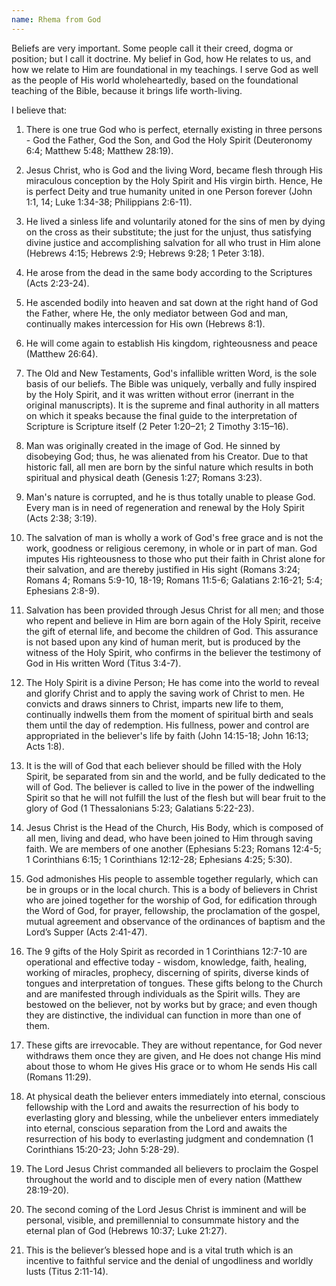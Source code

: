 ```yaml
---
name: Rhema from God
---
```


Beliefs are very important. Some people call it their creed, dogma or position; but I call it doctrine. My belief in God, how He relates to us, and how we relate to Him are foundational in my teachings. I serve God as well as the people of His world wholeheartedly, based on the foundational teaching of the Bible, because it brings life worth-living.

I believe that:

1. There is one true God who is perfect, eternally existing in three persons - God the Father, God the Son, and God the Holy Spirit (Deuteronomy 6:4; Matthew 5:48; Matthew 28:19).

2. Jesus Christ, who is God and the living Word, became flesh through His miraculous conception by the Holy Spirit and His virgin birth. Hence, He is perfect Deity and true humanity united in one Person forever (John 1:1, 14; Luke 1:34-38; Philippians 2:6-11).

3. He lived a sinless life and voluntarily atoned for the sins of men by dying on the cross as their substitute; the just for the unjust, thus satisfying divine justice and accomplishing salvation for all who trust in Him alone (Hebrews 4:15; Hebrews 2:9; Hebrews 9:28; 1 Peter 3:18).

4. He arose from the dead in the same body according to the Scriptures (Acts 2:23-24).

5. He ascended bodily into heaven and sat down at the right hand of God the Father, where He, the only mediator between God and man, continually makes intercession for His own (Hebrews 8:1).

6. He will come again to establish His kingdom, righteousness and peace (Matthew 26:64).

7. The Old and New Testaments, God's infallible written Word, is the sole basis of our beliefs. The Bible was uniquely, verbally and fully inspired by the Holy Spirit, and it was written without error (inerrant in the original manuscripts). It is the supreme and final authority in all matters on which it speaks because the final guide to the interpretation of Scripture is Scripture itself (2 Peter 1:20–21; 2 Timothy 3:15–16).

8. Man was originally created in the image of God. He sinned by disobeying God; thus, he was alienated from his Creator. Due to that historic fall, all men are born by the sinful nature which results in both spiritual and physical death (Genesis 1:27; Romans 3:23).

9. Man's nature is corrupted, and he is thus totally unable to please God. Every man is in need of regeneration and renewal by the Holy Spirit (Acts 2:38; 3:19).

10. The salvation of man is wholly a work of God's free grace and is not the work, goodness or religious ceremony, in whole or in part of man. God imputes His righteousness to those who put their faith in Christ alone for their salvation, and are thereby justified in His sight (Romans 3:24; Romans 4; Romans 5:9-10, 18-19; Romans 11:5-6; Galatians 2:16-21; 5:4; Ephesians 2:8-9).

11. Salvation has been provided through Jesus Christ for all men; and those who repent and believe in Him are born again of the Holy Spirit, receive the gift of eternal life, and become the children of God. This assurance is not based upon any kind of human merit, but is produced by the witness of the Holy Spirit, who confirms in the believer the testimony of God in His written Word (Titus 3:4-7).

12. The Holy Spirit is a divine Person; He has come into the world to reveal and glorify Christ and to apply the saving work of Christ to men. He convicts and draws sinners to Christ, imparts new life to them, continually indwells them from the moment of spiritual birth and seals them until the day of redemption. His fullness, power and control are appropriated in the believer's life by faith (John 14:15-18; John 16:13; Acts 1:8).

13. It is the will of God that each believer should be filled with the Holy Spirit, be separated from sin and the world, and be fully dedicated to the will of God. The believer is called to live in the power of the indwelling Spirit so that he will not fulfill the lust of the flesh but will bear fruit to the glory of God (1 Thessalonians 5:23; Galatians 5:22-23).

14. Jesus Christ is the Head of the Church, His Body, which is composed of all men, living and dead, who have been joined to Him through saving faith. We are members of one another (Ephesians 5:23; Romans 12:4-5; 1 Corinthians 6:15; 1 Corinthians 12:12-28; Ephesians 4:25; 5:30).

15. God admonishes His people to assemble together regularly, which can be in groups or in the local church. This is a body of believers in Christ who are joined together for the worship of God, for edification through the Word of God, for prayer, fellowship, the proclamation of the gospel, mutual agreement and observance of the ordinances of baptism and the Lord’s Supper (Acts 2:41-47).

16. The 9 gifts of the Holy Spirit as recorded in 1 Corinthians 12:7-10 are operational and effective today - wisdom, knowledge, faith, healing, working of miracles, prophecy, discerning of spirits, diverse kinds of tongues and interpretation of tongues. These gifts belong to the Church and are manifested through individuals as the Spirit wills. They are bestowed on the believer, not by works but by grace; and even though they are distinctive, the individual can function in more than one of them.

17. These gifts are irrevocable. They are without repentance, for God never withdraws them once they are given, and He does not change His mind about those to whom He gives His grace or to whom He sends His call (Romans 11:29).

18. At physical death the believer enters immediately into eternal, conscious fellowship with the Lord and awaits the resurrection of his body to everlasting glory and blessing, while the unbeliever enters immediately into eternal, conscious separation from the Lord and awaits the resurrection of his body to everlasting judgment and condemnation (1 Corinthians 15:20-23; John 5:28-29).

19. The Lord Jesus Christ commanded all believers to proclaim the Gospel throughout the world and to disciple men of every nation (Matthew 28:19-20).

20. The second coming of the Lord Jesus Christ is imminent and will be personal, visible, and premillennial to consummate history and the eternal plan of God (Hebrews 10:37; Luke 21:27).

21. This is the believer’s blessed hope and is a vital truth which is an incentive to faithful service and the denial of ungodliness and worldly lusts (Titus 2:11-14).

